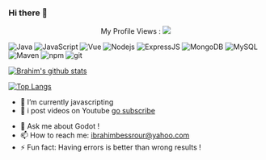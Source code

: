 ### Hi there 👋

<center>
My Profile Views :
 <img src="http://profile-counter.glitch.me/MrBessrour/count.svg" />
</center>
<p>
<img alt="Java" src="https://img.shields.io/badge/-Java-red?style=flat-square&logo=Java&logoColor=white" />

<img alt="JavaScript" src="https://img.shields.io/badge/-Javascript-yellow?style=flat-square&logo=javaScript&logoColor=white" />
<img alt="Vue" src="https://img.shields.io/badge/-Vue-41B883?style=flat-square&logo=vue.js&logoColor=white" />
<img alt="Nodejs" src="https://img.shields.io/badge/-NodeJS-43853d?style=flat-square&logo=Node.js&logoColor=white" />
<img alt="ExpressJS" src="https://img.shields.io/badge/-ExpressJS-3a8338?style=flat-square&logo=Express&logoColor=white" />

<img alt="MongoDB" src="https://img.shields.io/badge/-MongoDB-13aa52?style=flat-square&logo=mongodb&logoColor=white" />
<img alt="MySQL" src="https://img.shields.io/badge/-MySQL-00758F?style=flat-square&logo=MySQL&logoColor=white" />
 
<img alt="Maven" src="https://img.shields.io/badge/-Maven-blue?style=flat-square&logo=Apache%20Maven&logoColor=white" />
<img alt="npm" src="https://img.shields.io/badge/-NPM-CB3837?style=flat-square&logo=npm&logoColor=white" />
<img alt="git" src="https://img.shields.io/badge/-Git-F05032?style=flat-square&logo=git&logoColor=white" />
</p>

[![Brahim's github stats](https://github-readme-stats.vercel.app/api?username=MrBessrour&show_icons=true&theme=dark  )](https://github.com/MrBessrour)

[![Top Langs](https://github-readme-stats.vercel.app/api/top-langs/?username=MrBessrour&layout=compact&show_icons=true&theme=dark )](https://github.com/anuraghazra/github-readme-stats)


<!-- - 🔭 I’m currently working on ... -->
- 🌱 I’m currently javascripting 
- 👯 i post videos on Youtube [go subscribe](https://www.youtube.com/c/BrahimBessrour)
<!-- - 🤔 I’m looking for help with ... -->
- 💬 Ask me about Godot !
- 📫 How to reach me: ibrahimbessrour@yahoo.com
- ⚡ Fun fact: Having errors is better than wrong results !



